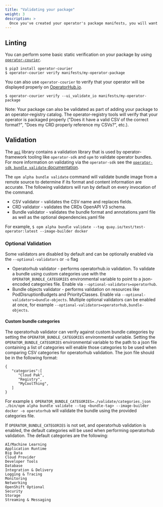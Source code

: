 ```yaml
---
title: "Validating your package"
weight: 3
description: >
  Once you've created your operator's package manifests, you will want to ensure that your package is valid and in the correct format. 
---
```



## Linting

You can perform some basic static verification on your package by using [`operator-courier`](https://github.com/operator-framework/operator-courier).

```
$ pip3 install operator-courier
$ operator-courier verify manifests/my-operator-package
```

You can also use `operator-courier` to verify that your operator will be displayed properly on [OperatorHub.io](https://operatorhub.io/).

```
$ operator-courier verify --ui_validate_io manifests/my-operator-package
```


Note:  Your package can also be validated as part of adding your package to an operator-registry catalog. The operator-registry tools will verify that your operator is packaged properly ("Does it have a valid CSV of the correct format?", "Does my CRD properly reference my CSVs?", etc.).

## Validation

The [`api`](https://github.com/operator-framework/api) library contains a validation library that is used by operator-framework tooling like `operator-sdk` and `opm` to validate operator bundles. For more information on validating via the `operator-sdk` see the [`operator-sdk bundle validate` documentation](https://sdk.operatorframework.io/docs/cli/operator-sdk_bundle_validate/#operator-sdk-bundle-validate). 

The `opm alpha bundle validate` command will validate bundle image from a remote source to determine if its format and content information are accurate.
The following validators will run by default on every invocation of the command. 
 * CSV validator - validates the CSV name and replaces fields.
 * CRD validator - validates the CRDs OpenAPI V3 schema. 
 * Bundle validator - validates the bundle format and annotations.yaml file as well as the optional dependencies.yaml file

 For example, `$ opm alpha bundle validate --tag quay.io/test/test-operator:latest --image-builder docker`

### Optional Validation

Some validators are disabled by default and can be optionally enabled via the `--optional-validators` or `-o` flag
 * Operatorhub validator - performs operatorhub.io validation. To validate a bundle using custom categories use with the `OPERATOR_BUNDLE_CATEGORIES` environmental variable to point to a json-encoded categories file. Enable via `--optional-validators=operatorhub`. 
 * Bundle objects validator - performs validation on resources like PodDisruptionBudgets and PriorityClasses. Enable via `--optional-validators=bundle-objects`. 
 Multiple optional validators can be enabled at once, for example `--optional-validators=operatorhub,bundle-objects`. 

#### Custom bundle categories
The operatorhub validator can verify against custom bundle categories by setting the `OPERATOR_BUNDLE_CATEGORIES` environmental variable.
Setting the `OPERATOR_BUNDLE_CATEGORIES` environmental variable to the path to a json file containing a list of categories will enable those categories to be used when comparing CSV categories for operatorhub validation. The json file should be in the following format:
```
{
   "categories":[
      "Cloud Pak",
      "Registry",
      "MyCoolThing",
   ]
}
```

For example
`$ OPERATOR_BUNDLE_CATEGORIES=./validate/categories.json ./bin/opm alpha bundle validate --tag <bundle-tag> --image-builder docker -o operatorhub`
will validate the bundle using the provided categories file. 

If `OPERATOR_BUNDLE_CATEGORIES` is not set, and operatorhub validation is enabled, the default categories will be used when performing operatorhub validation. The default categories are the following:

```
AI/Machine Learning    
Application Runtime    
Big Data               
Cloud Provider         
Developer Tools       
Database               
Integration & Delivery 
Logging & Tracing      
Monitoring             
Networking             
OpenShift Optional     
Security               
Storage                
Streaming & Messaging  
```









